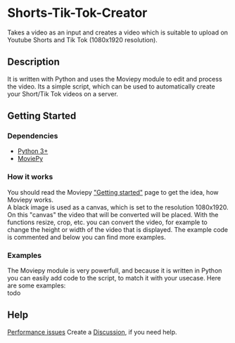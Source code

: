 # Shorts-Tik-Tok-Creator
Takes a video as an input and creates a video which is suitable to upload on Youtube Shorts and Tik Tok (1080x1920 resolution).

## Description

It is written with Python and uses the Moviepy module to edit and process the video. Its a simple script, which can be used to automatically create your Short/Tik Tok videos on a server.

## Getting Started

### Dependencies

* [Python 3+](https://www.python.org/downloads/)
* [MoviePy](https://zulko.github.io/moviepy/install.html)

### How it works

You should read the Moviepy ["Getting started"](https://zulko.github.io/moviepy/getting_started/getting_started.html) page to get the idea, how Moviepy works.  
A black image is used as a canvas, which is set to the resolution 1080x1920. On this "canvas" the video that will be converted will be placed. With the functions resize, crop, etc. you can convert the video, for example to change the height or width of the video that is displayed. The example code is commented and below you can find more examples.

### Examples
The Moviepy module is very powerfull, and because it is written in Python you can easily add code to the script, to match it with your usecase. Here are some examples:  
todo

## Help
[Performance issues](https://zulko.github.io/moviepy/getting_started/efficient_moviepy.html)
Create a [Discussion](https://github.com/arberhakaj/Shorts-Tik-Tok-Creator/discussions), if you need help.
